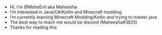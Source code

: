 - Hi, I’m @MaheEvil aka Maheesha
- I’m interested in Java/C#/Kotlin and Minecraft modding
- I’m currently learning Minecraft Modding/Kotlin and trying to master java
- The best way to reach me would be discord (Maheesha#3825)
- Thanks for reading this

<!---
MaheEvil/MaheEvil is a ✨ special ✨ repository because its `README.md` (this file) appears on your GitHub profile.
You can click the Preview link to take a look at your changes.
--->
